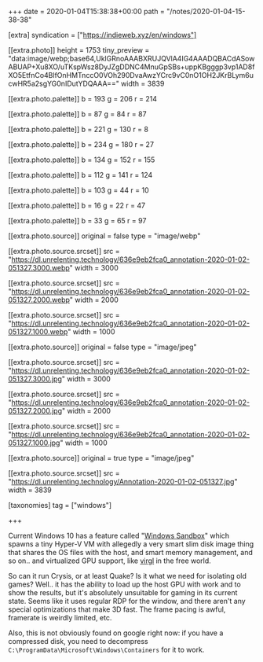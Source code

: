 +++
date = 2020-01-04T15:38:38+00:00
path = "/notes/2020-01-04-15-38-38"

[extra]
syndication = ["https://indieweb.xyz/en/windows"]

[[extra.photo]]
height = 1753
tiny_preview = "data:image/webp;base64,UklGRnoAAABXRUJQVlA4IG4AAADQBACdASowABUAP+Xu8XO/uTKspWsz8DyJZgDDNC4MnuGpSBs+uppKBgggp3vp1AD8fXO5EtfnCo4BlfOnHMTnccO0VOh290DvaAwzYCrc9vC0nO1OH2JKrBLym6ucwHR5a2sgYG0nIDutYDQAAA=="
width = 3839

[[extra.photo.palette]]
b = 193
g = 206
r = 214

[[extra.photo.palette]]
b = 87
g = 84
r = 87

[[extra.photo.palette]]
b = 221
g = 130
r = 8

[[extra.photo.palette]]
b = 234
g = 180
r = 27

[[extra.photo.palette]]
b = 134
g = 152
r = 155

[[extra.photo.palette]]
b = 112
g = 141
r = 124

[[extra.photo.palette]]
b = 103
g = 44
r = 10

[[extra.photo.palette]]
b = 16
g = 22
r = 47

[[extra.photo.palette]]
b = 33
g = 65
r = 97

[[extra.photo.source]]
original = false
type = "image/webp"

[[extra.photo.source.srcset]]
src = "https://dl.unrelenting.technology/636e9eb2fca0_annotation-2020-01-02-051327.3000.webp"
width = 3000

[[extra.photo.source.srcset]]
src = "https://dl.unrelenting.technology/636e9eb2fca0_annotation-2020-01-02-051327.2000.webp"
width = 2000

[[extra.photo.source.srcset]]
src = "https://dl.unrelenting.technology/636e9eb2fca0_annotation-2020-01-02-051327.1000.webp"
width = 1000

[[extra.photo.source]]
original = false
type = "image/jpeg"

[[extra.photo.source.srcset]]
src = "https://dl.unrelenting.technology/636e9eb2fca0_annotation-2020-01-02-051327.3000.jpg"
width = 3000

[[extra.photo.source.srcset]]
src = "https://dl.unrelenting.technology/636e9eb2fca0_annotation-2020-01-02-051327.2000.jpg"
width = 2000

[[extra.photo.source.srcset]]
src = "https://dl.unrelenting.technology/636e9eb2fca0_annotation-2020-01-02-051327.1000.jpg"
width = 1000

[[extra.photo.source]]
original = true
type = "image/jpeg"

[[extra.photo.source.srcset]]
src = "https://dl.unrelenting.technology/Annotation-2020-01-02-051327.jpg"
width = 3839

[taxonomies]
tag = ["windows"]

+++

Current Windows 10 has a feature called "[Windows Sandbox](https://techcommunity.microsoft.com/t5/windows-kernel-internals/windows-sandbox/ba-p/301849)"
which spawns a tiny Hyper-V VM with allegedly a very smart slim disk image thing that shares the OS files with the host, and smart memory management, and so on.. and virtualized GPU support,
like [virgl](https://virgil3d.github.io/) in the free world.

So can it run Crysis, or at least Quake? Is it what we need for isolating old games?
Well.. it has the ability to load up the host GPU with work and to show the results, but it's absolutely unsuitable for gaming in its current state.
Seems like it uses regular RDP for the window, and there aren't any special optimizations that make 3D fast. The frame pacing is awful, framerate is weirdly limited, etc.

Also, this is not obviously found on google right now: if you have a compressed disk, you need to decompress `C:\ProgramData\Microsoft\Windows\Containers` for it to work.
